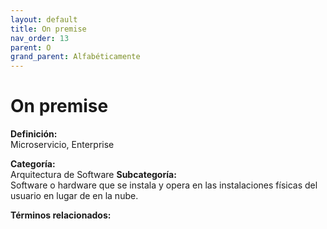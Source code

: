 ```yaml
---
layout: default
title: On premise
nav_order: 13
parent: O
grand_parent: Alfabéticamente
---
```


# On premise

**Definición:**  
Microservicio, Enterprise

**Categoría:**  
Arquitectura de Software 
**Subcategoría:**  
Software o hardware que se instala y opera en las instalaciones físicas del usuario en lugar de en la nube.

**Términos relacionados:**  

